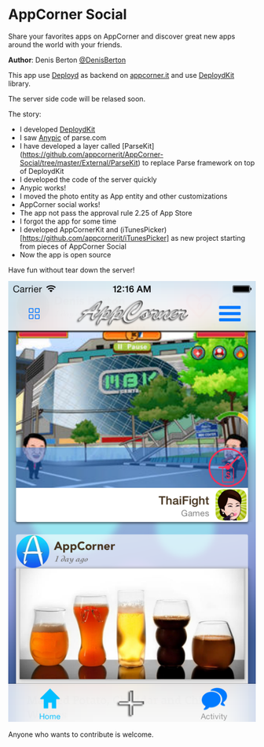 AppCorner Social
============

Share your favorites apps on AppCorner and discover great new apps around the world with your friends.

**Author**: Denis Berton [@DenisBerton](https://twitter.com/DenisBerton)

This app use [Deployd](http://deployd.com) as backend on [appcorner.it](http://www.appcorner.it) and use [DeploydKit](https://github.com/appcornerit/DeploydKit) library.

The server side code will be relased soon.

The story:
- I developed [DeploydKit](https://github.com/appcornerit/DeploydKit)
- I saw [Anypic](https://github.com/ParsePlatform/Anypic) of parse.com
- I have developed a layer called [ParseKit] (https://github.com/appcornerit/AppCorner-Social/tree/master/External/ParseKit) to replace Parse framework on top of DeploydKit
- I developed the code of the server quickly
- Anypic works!
- I moved the photo entity as App entity and other customizations
- AppCorner social works!
- The app not pass the approval rule 2.25 of App Store
- I forgot the app for some time
- I developed AppCornerKit and (iTunesPicker) [https://github.com/appcornerit/iTunesPicker] as new project starting from pieces of AppCorner Social
- Now the app is open source

Have fun without tear down the server!

![Alt text](preview/1.png "Preview") 

Anyone who wants to contribute is welcome.


